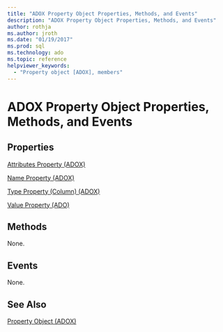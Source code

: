 ```yaml
---
title: "ADOX Property Object Properties, Methods, and Events"
description: "ADOX Property Object Properties, Methods, and Events"
author: rothja
ms.author: jroth
ms.date: "01/19/2017"
ms.prod: sql
ms.technology: ado
ms.topic: reference
helpviewer_keywords:
  - "Property object [ADOX], members"
---
```

# ADOX Property Object Properties, Methods, and Events
## Properties  
 [Attributes Property (ADOX)](./attributes-property-adox.md)  
  
 [Name Property (ADOX)](./name-property-adox.md)  
  
 [Type Property (Column) (ADOX)](./type-property-column-adox.md)  
  
 [Value Property (ADO)](../ado-api/value-property-ado.md)  
  
## Methods  
 None.  
  
## Events  
 None.  
  
## See Also  
 [Property Object (ADOX)](./property-object-adox.md)